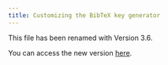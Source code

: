 ```yaml
---
title: Customizing the BibTeX key generator
---
```


This file has been renamed with Version 3.6.

You can access the new version [here](BibtexKeyPatterns).